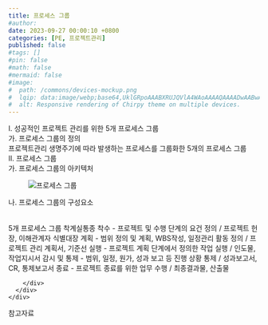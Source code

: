 ```yaml
---
title: 프로세스 그룹
#author: 
date: 2023-09-27 00:00:10 +0800
categories: [PE, 프로젝트관리]
published: false
#tags: []
#pin: false
#math: false
#mermaid: false
#image:
#  path: /commons/devices-mockup.png
#  lqip: data:image/webp;base64,UklGRpoAAABXRUJQVlA4WAoAAAAQAAAADwAABwAAQUxQSDIAAAARL0AmbZurmr57yyIiqE8oiG0bejIYEQTgqiDA9vqnsUSI6H+oAERp2HZ65qP/VIAWAFZQOCBCAAAA8AEAnQEqEAAIAAVAfCWkAALp8sF8rgRgAP7o9FDvMCkMde9PK7euH5M1m6VWoDXf2FkP3BqV0ZYbO6NA/VFIAAAA
#  alt: Responsive rendering of Chirpy theme on multiple devices.
---
```


<div class="post-wrap">
  <div class="para">
    <div class="para-title">
      I. 성공적인 프로젝트 관리를 위한 5개 프로세스 그룹
    </div>
    <div class="para-cntnt">
      <div class="para">
        <div class="para-title">
          가. 프로세스 그룹의 정의
        </div>
        <div class="para-cntnt">
            프로젝트관리 생명주기에 따라 발생하는 프로세스를 그룹화한 5개의 프로세스 그룹   
        </div>
      </div>
    </div>
  </div>
  
  <div class="para">
    <div class="para-title">
      II. 프로세스 그룹
    </div>
    <div class="para-cntnt">
      <div class="para">
        <div class="para-title">
          가. 프로세스 그룹의 아키텍처
        </div>
        <div class="para-cntnt">
          <figure class="post-figure">
            <img src="/assets/img/posts/프로세스-그룹.png" alt="프로세스 그룹">
<!--            <figcaption>Source: Unveiling the Metaverse: Exploring Emerging Trends, Multifaceted Perspectives, and Future Challenges</figcaption>-->
          </figure>
        </div>
      </div>
      <div class="para">
        <div class="para-title">
          나. 프로세스 그룹의 구성요소
        </div>
        <div class="para-cntnt">
          <table class="post-table">
          </table>
          5개 프로세스 그룹 착계실통종
  착수 - 프로젝트 및 수행 단계의 요건 정의 / 프로젝트 헌장, 이해관계자 식별대장
  계획 - 범위 정의 및 계획, WBS작성, 일정관리 활동 정의 / 프로젝트 관리 계획서, 기준선     
  실행 - 프로젝트 계획 단계에서 정의한 작업 실행 / 인도물, 작업지시서
  감시 및 통제 - 범위, 일정, 원가, 성과 보고 등 진행 상황 통제 / 성과보고서, CR, 통제보고서
  종료 - 프로젝트 종료를 위한 업무 수행 / 최종결과물, 산출물

        </div>
      </div>
    </div>
  </div>

  <div class="refr-wrap">
    <div class="refr-title">
        참고자료
    </div>
    <ol class="refr-list">
    <!--    <li>(나현식, 최대선) <a target="_blank" href="https://scienceon.kisti.re.kr/commons/util/originalView.do?cn=JAKO202225948430499&oCn=JAKO202225948430499&dbt=JAKO&journal=NJOU00291864">메타버스 보안 위협 요소 및 대응 방안 검토</a></li>-->
    <!--    <li>(M. Uddin, S. Manickam, H. Ullah, M. Obaidat and A. Dandoush) <a target="_blank" href="https://ieeexplore.ieee.org/abstract/document/10138386">Unveiling the Metaverse: Exploring Emerging Trends, Multifaceted Perspectives, and Future Challenges</a></li>-->
    </ol>
  </div>
</div>
